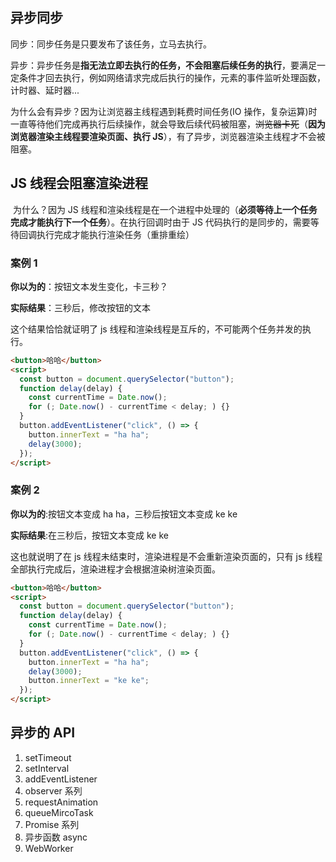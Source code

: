 ## 异步同步

同步：同步任务是只要发布了该任务，立马去执行。

​异步：异步任务是**指无法立即去执行的任务，不会阻塞后续任务的执行**，要满足一定条件才回去执行，例如网络请求完成后执行的操作，元素的事件监听处理函数，计时器、延时器...

为什么会有异步？因为让浏览器主线程遇到耗费时间任务(IO 操作，复杂运算)时一直等待他们完成再执行后续操作，就会导致后续代码被阻塞，~~浏览器卡死~~（**因为浏览器渲染主线程要渲染页面、执行 JS**），有了异步，浏览器渲染主线程才不会被阻塞。

## JS 线程会阻塞渲染进程

​ 为什么？因为 JS 线程和渲染线程是在一个进程中处理的（**必须等待上一个任务完成才能执行下一个任务**）。在执行回调时由于 JS 代码执行的是同步的，需要等待回调执行完成才能执行渲染任务（重排重绘）

### 案例 1

**你以为的**：按钮文本发生变化，卡三秒？

**实际结果**：三秒后，修改按钮的文本

这个结果恰恰就证明了 js 线程和渲染线程是互斥的，不可能两个任务并发的执行。

```html
<button>哈哈</button>
<script>
  const button = document.querySelector("button");
  function delay(delay) {
    const currentTime = Date.now();
    for (; Date.now() - currentTime < delay; ) {}
  }
  button.addEventListener("click", () => {
    button.innerText = "ha ha";
    delay(3000);
  });
</script>
```

### 案例 2

**你以为的**:按钮文本变成 ha ha，三秒后按钮文本变成 ke ke

**实际结果**:在三秒后，按钮文本变成 ke ke

这也就说明了在 js 线程未结束时，渲染进程是不会重新渲染页面的，只有 js 线程全部执行完成后，渲染进程才会根据渲染树渲染页面。

```html
<button>哈哈</button>
<script>
  const button = document.querySelector("button");
  function delay(delay) {
    const currentTime = Date.now();
    for (; Date.now() - currentTime < delay; ) {}
  }
  button.addEventListener("click", () => {
    button.innerText = "ha ha";
    delay(3000);
    button.innerText = "ke ke";
  });
</script>
```

## 异步的 API

1. setTimeout
2. setInterval
3. addEventListener
4. observer 系列
5. requestAnimation
6. queueMircoTask
7. Promise 系列
8. 异步函数 async
9. WebWorker
